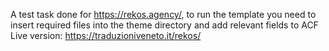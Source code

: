 A test task done for https://rekos.agency/, to run the template you need to insert required files into the theme directory and add relevant fields to ACF
Live version: https://traduzioniveneto.it/rekos/
